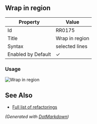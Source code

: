 ## Wrap in region

| Property           | Value          |
| ------------------ | -------------- |
| Id                 | RR0175         |
| Title              | Wrap in region |
| Syntax             | selected lines |
| Enabled by Default | &#x2713;       |

### Usage

![Wrap in region](../../images/refactorings/WrapInRegion.png)

## See Also

* [Full list of refactorings](Refactorings.md)


*\(Generated with [DotMarkdown](http://github.com/JosefPihrt/DotMarkdown)\)*